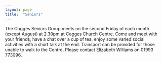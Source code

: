 ```yaml
---
layout: page
title:  "Seniors"
---
```


The Cogges Seniors Group meets on the second Friday of each month (except August) at 2.30pm at Cogges Church Centre. Come and meet with your friends, have a chat over a cup of tea, enjoy some varied social activities with a short talk at the end. Transport can be provided for those unable to walk to the Centre. Please contact Elizabeth Williams on 01993 773096.